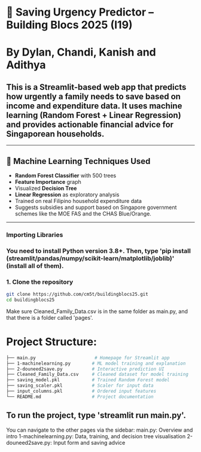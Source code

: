 # 💸 Saving Urgency Predictor – Building Blocs 2025 (I19)
# By Dylan, Chandi, Kanish and Adithya
## This is a Streamlit-based web app that predicts how urgently a family needs to save based on income and expenditure data. It uses machine learning (Random Forest + Linear Regression) and provides actionable financial advice for Singaporean households.

---

## 🧠 Machine Learning Techniques Used


- **Random Forest Classifier** with 500 trees
- **Feature Importance** graph
- Visualized **Decision Tree**
- **Linear Regression** as exploratory analysis
- Trained on real Filipino household expenditure data
- Suggests subsidies and support based on Singapore government schemes like the MOE FAS and the CHAS Blue/Orange.

---

### Importing Libraries
### You need to install Python version 3.8+. Then, type 'pip install (streamlit/pandas/numpy/scikit-learn/matplotlib/joblib)' (install all of them). 

### 1. Clone the repository

```bash
git clone https://github.com/cm5t/buildingblocs25.git
cd buildingblocs25
```

Make sure Cleaned_Family_Data.csv is in the same folder as main.py, and that there is a folder called 'pages'.

# Project Structure:
```bash
├── main.py                      # Homepage for Streamlit app
├── 1-machinelearning.py        # ML model training and explanation
├── 2-douneed2save.py           # Interactive prediction UI
├── Cleaned_Family_Data.csv     # Cleaned dataset for model training
├── saving_model.pkl            # Trained Random Forest model
├── saving_scaler.pkl           # Scaler for input data
├── input_columns.pkl           # Ordered input features
└── README.md                   # Project documentation
```

## To run the project, type 'streamlit run main.py'.

You can navigate to the other pages via the sidebar:
main.py: Overview and intro
1-machinelearning.py: Data, training, and decision tree visualisation
2-douneed2save.py: Input form and saving advice